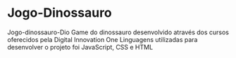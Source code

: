 # Jogo-Dinossauro
Jogo-dinossauro-Dio
Game do dinossauro desenvolvido através dos cursos oferecidos pela Digital Innovation One 
Linguagens utilizadas para desenvolver o projeto foi JavaScript, CSS e HTML

